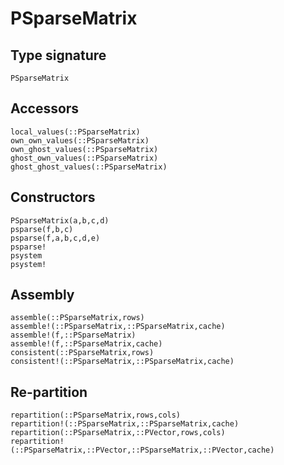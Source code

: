 # PSparseMatrix

## Type signature

```@docs
PSparseMatrix
```

## Accessors

```@docs
local_values(::PSparseMatrix)
own_own_values(::PSparseMatrix)
own_ghost_values(::PSparseMatrix)
ghost_own_values(::PSparseMatrix)
ghost_ghost_values(::PSparseMatrix)
```
## Constructors

```@docs
PSparseMatrix(a,b,c,d)
psparse(f,b,c)
psparse(f,a,b,c,d,e)
psparse!
psystem
psystem!
```
## Assembly

```@docs
assemble(::PSparseMatrix,rows)
assemble!(::PSparseMatrix,::PSparseMatrix,cache)
assemble!(f,::PSparseMatrix)
assemble!(f,::PSparseMatrix,cache)
consistent(::PSparseMatrix,rows)
consistent!(::PSparseMatrix,::PSparseMatrix,cache)
```

## Re-partition

```@docs
repartition(::PSparseMatrix,rows,cols)
repartition!(::PSparseMatrix,::PSparseMatrix,cache)
repartition(::PSparseMatrix,::PVector,rows,cols)
repartition!(::PSparseMatrix,::PVector,::PSparseMatrix,::PVector,cache)
```
